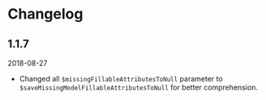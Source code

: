 # Changelog

## 1.1.7
2018-08-27
- Changed all `$missingFillableAttributesToNull` parameter to `$saveMissingModelFillableAttributesToNull` for better comprehension.
